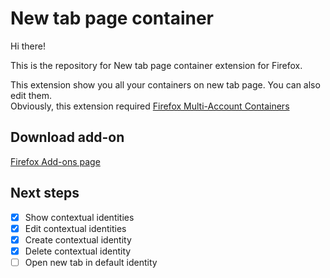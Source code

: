 # New tab page container
Hi there!  
  
This is the repository for New tab page container extension for Firefox.  
  
This extension show you all your containers on new tab page. You can also edit them.  
Obviously, this extension required [Firefox Multi-Account Containers](https://addons.mozilla.org/fr/firefox/addon/multi-account-containers/)  

## Download add-on
[Firefox Add-ons page](https://addons.mozilla.org/fr/firefox/addon/new-tab-page-container/)
  
## Next steps
- [x] Show contextual identities
- [x] Edit contextual identities
- [x] Create contextual identity
- [x] Delete contextual identity
- [ ] Open new tab in default identity